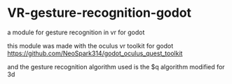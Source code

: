# VR-gesture-recognition-godot
a module for gesture recognition in vr for godot

this module was made with the oculus vr toolkit for godot 
https://github.com/NeoSpark314/godot_oculus_quest_toolkit

and the gesture recognition algorithm used is the $q algorithm modified for 3d
